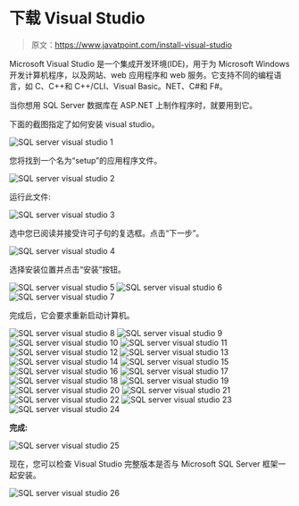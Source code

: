# 下载 Visual Studio

> 原文：<https://www.javatpoint.com/install-visual-studio>

Microsoft Visual Studio 是一个集成开发环境(IDE)，用于为 Microsoft Windows 开发计算机程序，以及网站、web 应用程序和 web 服务。它支持不同的编程语言，如 C、C++和 C++/CLI、Visual Basic。NET、C#和 F#。

当你想用 SQL Server 数据库在 ASP.NET 上制作程序时，就要用到它。

下面的截图指定了如何安装 visual studio。

![SQL server visual studio 1](img/b4e8fdf95d7afc1544afed2e211723f5.png)

您将找到一个名为“setup”的应用程序文件。

![SQL server visual studio 2](img/c8abb96fbd82c03417cfee780ad0847e.png)

运行此文件:

![SQL server visual studio 3](img/05b060c4f1103799820c6802eb6b8cc3.png)

选中您已阅读并接受许可子句的复选框。点击“下一步”。

![SQL server visual studio 4](img/7efa6b6c54128e9addd4189b6c30382d.png)

选择安装位置并点击“安装”按钮。

![SQL server visual studio 5](img/56ac18ceb6559eb918c213a19bf30b1c.png)
![SQL server visual studio 6](img/9288fba20f0c2ed723c26e3eeb31c044.png)
![SQL server visual studio 7](img/5e3a765a6d358a724e98f23ae36109ef.png)

完成后，它会要求重新启动计算机。

![SQL server visual studio 8](img/c79f842b08c50952b5821d5b925a5abb.png)
![SQL server visual studio 9](img/4c5b31e80d13cd78a1dc278760a92feb.png)
![SQL server visual studio 10](img/afabb616715229a41efe68f99ec74db5.png)
![SQL server visual studio 11](img/1d071bce49266d98f3b438c16d747aff.png)
![SQL server visual studio 12](img/9bd7f807fa16743f1b32714b0da8d98f.png)
![SQL server visual studio 13](img/9b9200554873b1b4e74a43ecaa9b2b25.png)
![SQL server visual studio 14](img/c7b1adb2ff9296966c7517b9ef9dee53.png)
![SQL server visual studio 15](img/98b630c9eaf7289adfd0de9b0894f1ed.png)
![SQL server visual studio 16](img/ef0cca51663706c51e8a310b64dedf66.png)
![SQL server visual studio 17](img/618dcb5ba3b05a24fb53f12757b81499.png)
![SQL server visual studio 18](img/c2f7658c6d0637b13d0d5fed120c4b8f.png)
![SQL server visual studio 19](img/91bc69acd9ab2e710b1e3968404b2637.png)
![SQL server visual studio 20](img/29657426e5b6c5927323857174aff0ae.png)
![SQL server visual studio 21](img/dfe063f0fe8e23fe96fe7fb18f884965.png)
![SQL server visual studio 22](img/7a5ea936de233bb8f5c2104ad6daf3b8.png)
![SQL server visual studio 23](img/56dda04e56cb4daf3d2c054cba5d68dd.png)
![SQL server visual studio 24](img/57a7faa21bcde14ceabb65fad299e0a2.png)

**完成:**

![SQL server visual studio 25](img/12c7ca7a10eb8de48e1120e2de2660f6.png)

现在，您可以检查 Visual Studio 完整版本是否与 Microsoft SQL Server 框架一起安装。

![SQL server visual studio 26](img/673dbcdf02ab7f955b0e2bb539acb4ff.png)